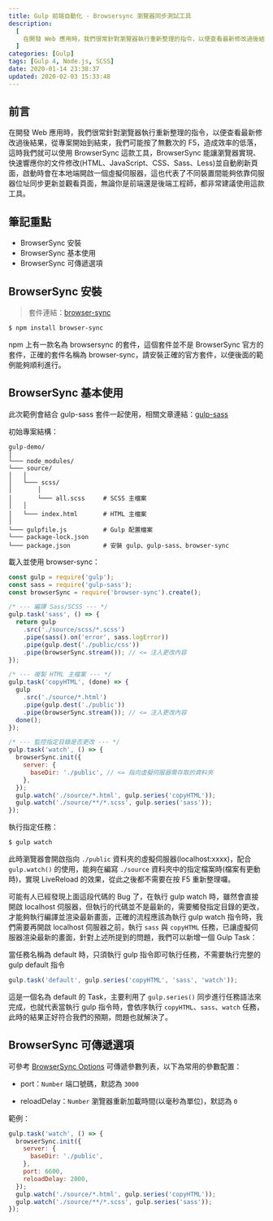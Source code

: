 ```yaml
---
title: Gulp 前端自動化 - Browsersync 瀏覽器同步測試工具
description:
  [
    在開發 Web 應用時，我們很常針對瀏覽器執行重新整理的指令，以便查看最新修改過後結果，從專案開始到結束，我們可能按了無數次的 F5，造成效率的低落，這時我們就可以使用 BrowserSync 這款工具，BrowserSync 能讓瀏覽器實現、快速響應你的文件修改(HTML、JavaScript、CSS、Sass、Less)並自動刷新頁面，啟動時會在本地端開啟一個虛擬伺服器，這也代表了不同裝置間能夠依靠伺服器位址同步更新並觀看頁面，無論你是前端還是後端工程師，都非常建議使用這款工具。,
  ]
categories: [Gulp]
tags: [Gulp 4, Node.js, SCSS]
date: 2020-01-14 23:38:37
updated: 2020-02-03 15:33:48
---
```


## 前言

在開發 Web 應用時，我們很常針對瀏覽器執行重新整理的指令，以便查看最新修改過後結果，從專案開始到結束，我們可能按了無數次的 F5，造成效率的低落，這時我們就可以使用 BrowserSync 這款工具，BrowserSync 能讓瀏覽器實現、快速響應你的文件修改(HTML、JavaScript、CSS、Sass、Less)並自動刷新頁面，啟動時會在本地端開啟一個虛擬伺服器，這也代表了不同裝置間能夠依靠伺服器位址同步更新並觀看頁面，無論你是前端還是後端工程師，都非常建議使用這款工具。

## 筆記重點

- BrowserSync 安裝
- BrowserSync 基本使用
- BrowserSync 可傳遞選項

## BrowserSync 安裝

> 套件連結：[browser-sync](https://browsersync.io/docs/gulp)

```bash
$ npm install browser-sync
```

npm 上有一款名為 browsersync 的套件，這個套件並不是 BrowserSync 官方的套件，正確的套件名稱為 browser-sync，請安裝正確的官方套件，以便後面的範例能夠順利進行。

## BrowserSync 基本使用

<div class="note warning">此次範例會結合 gulp-sass 套件一起使用，相關文章連結：<a href="https://awdr74100.github.io/2019-12-31-gulp-gulpsass/" target="_blank">gulp-sass</a></div>

初始專案結構：

```plain
gulp-demo/
│
└─── node_modules/
└─── source/
│   │
│   └─── scss/
│       │
│       └─── all.scss     # SCSS 主檔案
│   │
│   └─── index.html       # HTML 主檔案
│
└─── gulpfile.js          # Gulp 配置檔案
└─── package-lock.json
└─── package.json         # 安裝 gulp、gulp-sass、browser-sync
```

載入並使用 browser-sync：

```js
const gulp = require('gulp');
const sass = require('gulp-sass');
const browserSync = require('browser-sync').create();

/* --- 編譯 Sass/SCSS --- */
gulp.task('sass', () => {
  return gulp
    .src('./source/scss/*.scss')
    .pipe(sass().on('error', sass.logError))
    .pipe(gulp.dest('./public/css'))
    .pipe(browserSync.stream()); // <= 注入更改內容
});

/* --- 複製 HTML 主檔案 --- */
gulp.task('copyHTML', (done) => {
  gulp
    .src('./source/*.html')
    .pipe(gulp.dest('./public'))
    .pipe(browserSync.stream()); // <= 注入更改內容
  done();
});

/* --- 監控指定目錄是否更改 --- */
gulp.task('watch', () => {
  browserSync.init({
    server: {
      baseDir: './public', // <= 指向虛擬伺服器需存取的資料夾
    },
  });
  gulp.watch('./source/*.html', gulp.series('copyHTML'));
  gulp.watch('./source/**/*.scss', gulp.series('sass'));
});
```

執行指定任務：

```bash
$ gulp watch
```

此時瀏覽器會開啟指向 `./public` 資料夾的虛擬伺服器(localhost:xxxx)，配合 `gulp.watch()` 的使用，能夠在編寫 `./source` 資料夾中的指定檔案時(檔案有更動時)，實現 LiveReload 的效果，從此之後都不需要在按 F5 重新整理囉。

可能有人已經發現上面這段代碼的 Bug 了，在執行 gulp watch 時，雖然會直接開啟 localhost 伺服器，但執行的代碼並不是最新的，需要觸發指定目錄的更改，才能夠執行編譯並渲染最新畫面，正確的流程應該為執行 gulp watch 指令時，我們需要再開啟 localhost 伺服器之前，執行 `sass` 與 `copyHTML` 任務，已讓虛擬伺服器渲染最新的畫面，針對上述所提到的問題，我們可以新增一個 Gulp Task：

<div class="note warning">當任務名稱為 default 時，只須執行 gulp 指令即可執行任務，不需要執行完整的 gulp default 指令</div>

```js
gulp.task('default', gulp.series('copyHTML', 'sass', 'watch'));
```

這是一個名為 default 的 Task，主要利用了 `gulp.series()` 同步進行任務語法來完成，也就代表當執行 gulp 指令時，會依序執行 `copyHTML`、`sass`、`watch` 任務，此時的結果正好符合我們的預期，問題也就解決了。

## BrowserSync 可傳遞選項

可參考 [BrowserSync Options](https://www.browsersync.io/docs/options) 可傳遞參數列表，以下為常用的參數配置：

- port：`Number`
  端口號碼，默認為 `3000`

- reloadDelay：`Number`
  瀏覽器重新加載時間(以毫秒為單位)，默認為 `0`

範例：

```js
gulp.task('watch', () => {
  browserSync.init({
    server: {
      baseDir: './public',
    },
    port: 6600,
    reloadDelay: 2000,
  });
  gulp.watch('./source/*.html', gulp.series('copyHTML'));
  gulp.watch('./source/**/*.scss', gulp.series('sass'));
});
```
